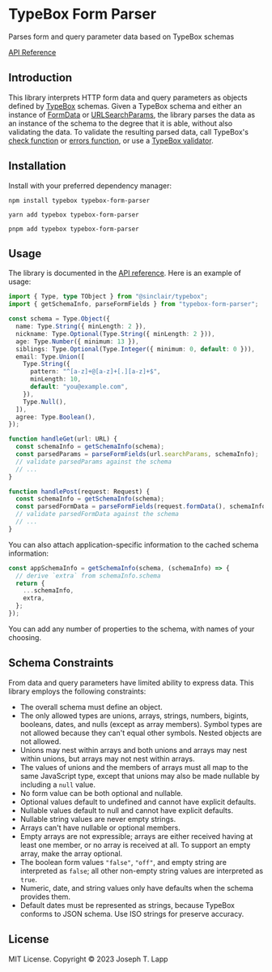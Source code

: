 # TypeBox Form Parser

Parses form and query parameter data based on TypeBox schemas

[API Reference](https://jtlapp.github.io/typebox-form-parser/)

## Introduction

This library interprets HTTP form data and query parameters as objects defined by [TypeBox](https://github.com/sinclairzx81/typebox) schemas. Given a TypeBox schema and either an instance of [FormData](https://developer.mozilla.org/en-US/docs/Web/API/FormData) or [URLSearchParams](https://developer.mozilla.org/en-US/docs/Web/API/URLSearchParams), the library parses the data as an instance of the schema to the degree that it is able, without also validating the data. To validate the resulting parsed data, call TypeBox's [check function](https://github.com/sinclairzx81/typebox#values-check) or [errors function](https://github.com/sinclairzx81/typebox#errors), or use a [TypeBox validator](https://github.com/jtlapp/typebox-validators).

## Installation

Install with your preferred dependency manager:

```
npm install typebox typebox-form-parser

yarn add typebox typebox-form-parser

pnpm add typebox typebox-form-parser
```

## Usage

The library is documented in the [API reference](https://jtlapp.github.io/typebox-form-parser/). Here is an example of usage:

```ts
import { Type, type TObject } from "@sinclair/typebox";
import { getSchemaInfo, parseFormFields } from "typebox-form-parser";

const schema = Type.Object({
  name: Type.String({ minLength: 2 }),
  nickname: Type.Optional(Type.String({ minLength: 2 })),
  age: Type.Number({ minimum: 13 }),
  siblings: Type.Optional(Type.Integer({ minimum: 0, default: 0 })),
  email: Type.Union([
    Type.String({
      pattern: "^[a-z]+@[a-z]+[.][a-z]+$",
      minLength: 10,
      default: "you@example.com",
    }),
    Type.Null(),
  ]),
  agree: Type.Boolean(),
});

function handleGet(url: URL) {
  const schemaInfo = getSchemaInfo(schema);
  const parsedParams = parseFormFields(url.searchParams, schemaInfo);
  // validate parsedParams against the schema
  // ...
}

function handlePost(request: Request) {
  const schemaInfo = getSchemaInfo(schema);
  const parsedFormData = parseFormFields(request.formData(), schemaInfo);
  // validate parsedFormData against the schema
  // ...
}
```

You can also attach application-specific information to the cached schema information:

```ts
const appSchemaInfo = getSchemaInfo(schema, (schemaInfo) => {
  // derive `extra` from schemaInfo.schema
  return {
    ...schemaInfo,
    extra,
  };
});
```

You can add any number of properties to the schema, with names of your choosing.

## Schema Constraints

From data and query parameters have limited ability to express data. This library employs the following constraints:

- The overall schema must define an object.
- The only allowed types are unions, arrays, strings, numbers, bigints, booleans, dates, and nulls (except as array members). Symbol types are not allowed because they can't equal other symbols. Nested objects are not allowed.
- Unions may nest within arrays and both unions and arrays may nest within unions, but arrays may not nest within arrays.
- The values of unions and the members of arrays must all map to the same JavaScript type, except that unions may also be made nullable by including a `null` value.
- No form value can be both optional and nullable.
- Optional values default to undefined and cannot have explicit defaults.
- Nullable values default to null and cannot have explicit defaults.
- Nullable string values are never empty strings.
- Arrays can't have nullable or optional members.
- Empty arrays are not expressible; arrays are either received having at least one member, or no array is received at all. To support an empty array, make the array optional.
- The boolean form values `"false"`, `"off"`, and empty string are interpreted as `false`; all other non-empty string values are interpreted as `true`.
- Numeric, date, and string values only have defaults when the schema provides them.
- Default dates must be represented as strings, because TypeBox conforms to JSON schema. Use ISO strings for preserve accuracy.

## License

MIT License. Copyright &copy; 2023 Joseph T. Lapp

```

```
